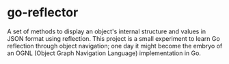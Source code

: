 # go-reflector
A set of methods to display an object's internal structure and values in JSON format using reflection.
This project is a small experiment to learn Go reflection through object navigation; one day it might 
become the embryo of an OGNL (Object Graph Navigation Language) implementation in Go.

